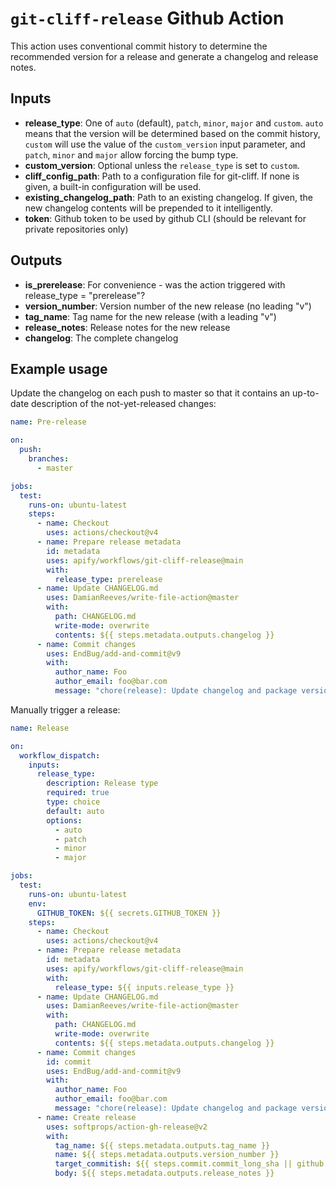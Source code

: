 # `git-cliff-release` Github Action

This action uses conventional commit history to determine the recommended version for a release and generate a changelog and release notes.

## Inputs

- **release_type**: One of `auto` (default), `patch`, `minor`, `major` and `custom`. `auto` means that the version will be determined based on the commit history, `custom` will use the value of the `custom_version` input parameter, and `patch`, `minor` and `major` allow forcing the bump type.
- **custom_version**: Optional unless the `release_type` is set to `custom`.
- **cliff_config_path**: Path to a configuration file for git-cliff. If none is given, a built-in configuration will be used.
- **existing_changelog_path**: Path to an existing changelog. If given, the new changelog contents will be prepended to it intelligently.
- **token**: Github token to be used by github CLI (should be relevant for private repositories only)

## Outputs

- **is_prerelease**: For convenience - was the action triggered with release_type = "prerelease"?
- **version_number**: Version number of the new release (no leading "v")
- **tag_name**: Tag name for the new release (with a leading "v")
- **release_notes**: Release notes for the new release
- **changelog**: The complete changelog

## Example usage

Update the changelog on each push to master so that it contains an up-to-date description of the not-yet-released changes:

```yaml
name: Pre-release

on:
  push:
    branches:
      - master

jobs:
  test:
    runs-on: ubuntu-latest
    steps:
      - name: Checkout
        uses: actions/checkout@v4
      - name: Prepare release metadata
        id: metadata
        uses: apify/workflows/git-cliff-release@main
        with:
          release_type: prerelease
      - name: Update CHANGELOG.md
        uses: DamianReeves/write-file-action@master
        with:
          path: CHANGELOG.md
          write-mode: overwrite
          contents: ${{ steps.metadata.outputs.changelog }}
      - name: Commit changes
        uses: EndBug/add-and-commit@v9
        with:
          author_name: Foo
          author_email: foo@bar.com
          message: "chore(release): Update changelog and package version [skip ci]"
```

Manually trigger a release:

```yaml
name: Release

on:
  workflow_dispatch:
    inputs:
      release_type:
        description: Release type
        required: true
        type: choice
        default: auto
        options:
          - auto
          - patch
          - minor
          - major

jobs:
  test:
    runs-on: ubuntu-latest
    env:
      GITHUB_TOKEN: ${{ secrets.GITHUB_TOKEN }}
    steps:
      - name: Checkout
        uses: actions/checkout@v4
      - name: Prepare release metadata
        id: metadata
        uses: apify/workflows/git-cliff-release@main
        with:
          release_type: ${{ inputs.release_type }}
      - name: Update CHANGELOG.md
        uses: DamianReeves/write-file-action@master
        with:
          path: CHANGELOG.md
          write-mode: overwrite
          contents: ${{ steps.metadata.outputs.changelog }}
      - name: Commit changes
        id: commit
        uses: EndBug/add-and-commit@v9
        with:
          author_name: Foo
          author_email: foo@bar.com
          message: "chore(release): Update changelog and package version [skip ci]"
      - name: Create release
        uses: softprops/action-gh-release@v2
        with:
          tag_name: ${{ steps.metadata.outputs.tag_name }}
          name: ${{ steps.metadata.outputs.version_number }}
          target_commitish: ${{ steps.commit.commit_long_sha || github.sha }}
          body: ${{ steps.metadata.outputs.release_notes }}
```
